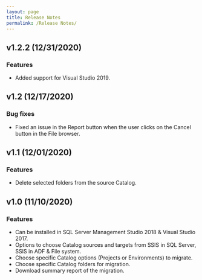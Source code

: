 ```yaml
---
layout: page
title: Release Notes
permalink: /Release Notes/
---
```


## v1.2.2 (12/31/2020)

### Features

  * Added support for Visual Studio 2019.

## v1.2 (12/17/2020)

### Bug fixes

  * Fixed an issue in the Report button when the user clicks on the Cancel button in the File browser.

## v1.1 (12/01/2020)

### Features

  * Delete selected folders from the source Catalog. 

## v1.0 (11/10/2020)

### Features

  * Can be installed in SQL Server Management Studio 2018 & Visual Studio 2017.
  * Options to choose Catalog sources and targets from SSIS in SQL Server, SSIS in ADF & File system.
  * Choose specific Catalog options (Projects or Environments) to migrate.
  * Choose specific Catalog folders for migration.
  * Download summary report of the migration.
  
  

